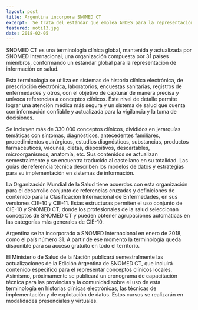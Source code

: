 ```yaml
---
layout: post
title: Argentina incorpora SNOMED CT
excerpt:  Se trata del estándar que emplea ANDES para la representación de información en salud.
featured: noti13.jpg
date: 2018-02-05
---
```


SNOMED CT es una terminología clínica global, mantenida y actualizada por SNOMED Internacional, una organización compuesta por 31 países miembros, conformando un estándar global para la representación de información en salud.

Esta terminología se utiliza en sistemas de historia clínica electrónica, de prescripción electrónica, laboratorios, encuestas sanitarias, registros de enfermedades y otros, con el objetivo de capturar de manera precisa y unívoca referencias a conceptos clínicos. Este nivel de detalle permite lograr una atención médica más segura y un sistema de salud que cuenta con información confiable y actualizada para la vigilancia y la toma de decisiones.

Se incluyen más de 330.000 conceptos clínicos, divididos en jerarquías temáticas con síntomas, diagnósticos, antecedentes familiares, procedimientos quirúrgicos, estudios diagnósticos, substancias, productos farmacéuticos, vacunas, dietas, dispositivos, descartables, microorganismos, anatomía, etc. Sus contenidos se actualizan semestralmente y se encuentra traducido al castellano en su totalidad. Las guías de referencia técnica describen los modelos de datos y estrategias para su implementación en sistemas de información.

La Organización Mundial de la Salud tiene acuerdos con esta organización para el desarrollo conjunto de referencias cruzadas y definiciones de contenido para la Clasificación Internacional de Enfermedades, en sus versiones CIE-10 y CIE-11. Estas estructuras permiten el uso conjunto de CIE-10 y SNOMED CT, donde los profesionales de la salud seleccionan conceptos de SNOMED CT y pueden obtener agrupaciones automáticas en las categorías más generales de CIE-10.

Argentina se ha incorporado a SNOMED Internacional en enero de 2018, como el país número 31. A partir de ese momento la terminología queda disponible para su acceso gratuito en todo el territorio.

El Ministerio de Salud de la Nación publicará semestralmente las actualizaciones de la Edición Argentina de SNOMED CT, que incluirá contenido específico para el representar conceptos clínicos locales. Asimismo, próximamente se publicará un cronograma de capacitación técnica para las provincias y la comunidad sobre el uso de esta terminología en historias clínicas electrónicas, las técnicas de implementación y de explotación de datos. Estos cursos se realizarán en modalidades presenciales y virtuales.
